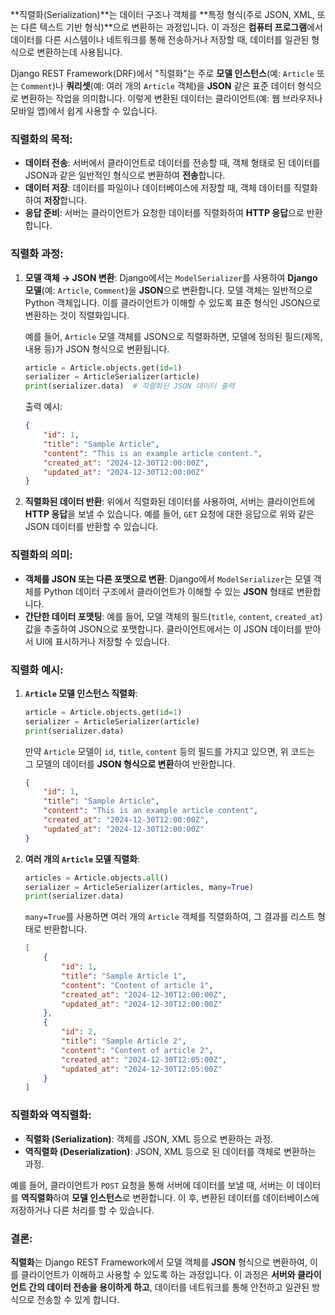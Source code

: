 **직렬화(Serialization)**는 데이터 구조나 객체를 **특정 형식(주로 JSON, XML, 또는 다른 텍스트 기반 형식)**으로 변환하는 과정입니다. 이 과정은 **컴퓨터 프로그램**에서 데이터를 다른 시스템이나 네트워크를 통해 전송하거나 저장할 때, 데이터를 일관된 형식으로 변환하는데 사용됩니다.

Django REST Framework(DRF)에서 "직렬화"는 주로 **모델 인스턴스**(예: `Article` 또는 `Comment`)나 **쿼리셋**(예: 여러 개의 `Article` 객체)을 **JSON** 같은 표준 데이터 형식으로 변환하는 작업을 의미합니다. 이렇게 변환된 데이터는 클라이언트(예: 웹 브라우저나 모바일 앱)에서 쉽게 사용할 수 있습니다.

### 직렬화의 목적:

- **데이터 전송**: 서버에서 클라이언트로 데이터를 전송할 때, 객체 형태로 된 데이터를 JSON과 같은 일반적인 형식으로 변환하여 **전송**합니다.
- **데이터 저장**: 데이터를 파일이나 데이터베이스에 저장할 때, 객체 데이터를 직렬화하여 **저장**합니다.
- **응답 준비**: 서버는 클라이언트가 요청한 데이터를 직렬화하여 **HTTP 응답**으로 반환합니다.

### 직렬화 과정:

1. **모델 객체 → JSON 변환**:
   Django에서는 `ModelSerializer`를 사용하여 **Django 모델**(예: `Article`, `Comment`)을 **JSON**으로 변환합니다. 모델 객체는 일반적으로 Python 객체입니다. 이를 클라이언트가 이해할 수 있도록 표준 형식인 JSON으로 변환하는 것이 직렬화입니다.

   예를 들어, `Article` 모델 객체를 JSON으로 직렬화하면, 모델에 정의된 필드(제목, 내용 등)가 JSON 형식으로 변환됩니다.

   ```python
   article = Article.objects.get(id=1)
   serializer = ArticleSerializer(article)
   print(serializer.data)  # 직렬화된 JSON 데이터 출력
   ```

   출력 예시:
   ```json
   {
       "id": 1,
       "title": "Sample Article",
       "content": "This is an example article content.",
       "created_at": "2024-12-30T12:00:00Z",
       "updated_at": "2024-12-30T12:00:00Z"
   }
   ```

2. **직렬화된 데이터 반환**:
   위에서 직렬화된 데이터를 사용하여, 서버는 클라이언트에 **HTTP 응답**을 보낼 수 있습니다. 예를 들어, `GET` 요청에 대한 응답으로 위와 같은 JSON 데이터를 반환할 수 있습니다.

### 직렬화의 의미:

- **객체를 JSON 또는 다른 포맷으로 변환**: Django에서 `ModelSerializer`는 모델 객체를 Python 데이터 구조에서 클라이언트가 이해할 수 있는 **JSON** 형태로 변환합니다.
- **간단한 데이터 포맷팅**: 예를 들어, 모델 객체의 필드(`title`, `content`, `created_at`) 값을 추출하여 JSON으로 포맷합니다. 클라이언트에서는 이 JSON 데이터를 받아서 UI에 표시하거나 저장할 수 있습니다.
  
### 직렬화 예시:

1. **`Article` 모델 인스턴스 직렬화**:

   ```python
   article = Article.objects.get(id=1)
   serializer = ArticleSerializer(article)
   print(serializer.data)
   ```

   만약 `Article` 모델이 `id`, `title`, `content` 등의 필드를 가지고 있으면, 위 코드는 그 모델의 데이터를 **JSON 형식으로 변환**하여 반환합니다.

   ```json
   {
       "id": 1,
       "title": "Sample Article",
       "content": "This is an example article content",
       "created_at": "2024-12-30T12:00:00Z",
       "updated_at": "2024-12-30T12:00:00Z"
   }
   ```

2. **여러 개의 `Article` 모델 직렬화**:

   ```python
   articles = Article.objects.all()
   serializer = ArticleSerializer(articles, many=True)
   print(serializer.data)
   ```

   `many=True`를 사용하면 여러 개의 `Article` 객체를 직렬화하여, 그 결과를 리스트 형태로 반환합니다.

   ```json
   [
       {
           "id": 1,
           "title": "Sample Article 1",
           "content": "Content of article 1",
           "created_at": "2024-12-30T12:00:00Z",
           "updated_at": "2024-12-30T12:00:00Z"
       },
       {
           "id": 2,
           "title": "Sample Article 2",
           "content": "Content of article 2",
           "created_at": "2024-12-30T12:05:00Z",
           "updated_at": "2024-12-30T12:05:00Z"
       }
   ]
   ```

### 직렬화와 역직렬화:

- **직렬화 (Serialization)**: 객체를 JSON, XML 등으로 변환하는 과정.
- **역직렬화 (Deserialization)**: JSON, XML 등으로 된 데이터를 객체로 변환하는 과정.

예를 들어, 클라이언트가 `POST` 요청을 통해 서버에 데이터를 보낼 때, 서버는 이 데이터를 **역직렬화**하여 **모델 인스턴스**로 변환합니다. 이 후, 변환된 데이터를 데이터베이스에 저장하거나 다른 처리를 할 수 있습니다.

### 결론:

**직렬화**는 Django REST Framework에서 모델 객체를 **JSON** 형식으로 변환하여, 이를 클라이언트가 이해하고 사용할 수 있도록 하는 과정입니다. 이 과정은 **서버와 클라이언트 간의 데이터 전송을 용이하게 하고**, 데이터를 네트워크를 통해 안전하고 일관된 방식으로 전송할 수 있게 합니다.